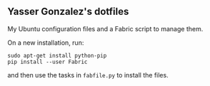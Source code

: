 Yasser Gonzalez's dotfiles
--------------------------

My Ubuntu configuration files and a Fabric script to manage them.

On a new installation, run:

```
sudo apt-get install python-pip
pip install --user Fabric
```

and then use the tasks in `fabfile.py` to install the files.
